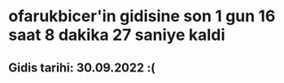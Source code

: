 # ofarukbicer'in gidisine son 1 gun 16 saat 8 dakika 27 saniye kaldi

## Gidis tarihi: 30.09.2022 :(